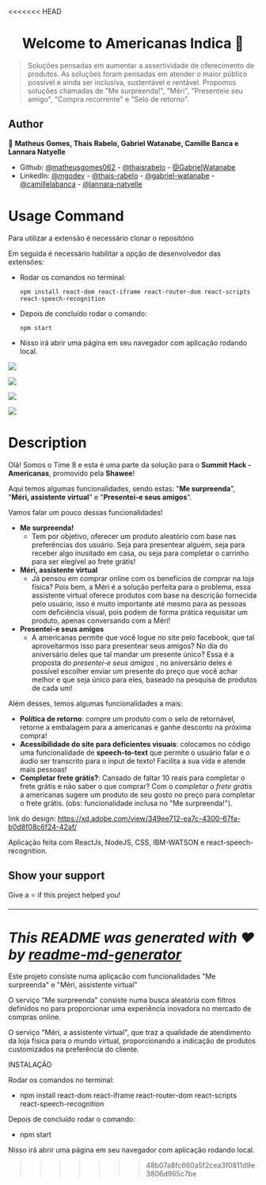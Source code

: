 <<<<<<< HEAD
<h1 align="center">Welcome to Americanas Indica 👋</h1>
<p>
</p>

> Soluções pensadas em aumentar a assertividade de oferecimento de produtos. As soluções foram pensadas em atender o maior público possível e ainda ser inclusiva, sustentável e rentável. Propomos soluções chamadas de "Me surpreenda!", "Méri", "Presenteie seu amigo", "Compra recorrente" e "Selo de retorno".

## Author

👤 **Matheus Gomes, Thais Rabelo, Gabriel Watanabe, Camille Banca e Lannara Natyelle**

* Github: [@matheusgomes062](https://github.com/matheusgomes062) - [@thaisrabelo](https://github.com/thaisrabelo) - [@GabrielWatanabe](https://github.com/GabrielWatanabe)
* LinkedIn: [@mgodev](https://linkedin.com/in/mgodev) - [@thais-rabelo](https://www.linkedin.com/in/thais-rabelo/) - [@gabriel-watanabe](https://www.linkedin.com/in/gabriel-watanabe/) -  [@camillelabanca](https://www.linkedin.com/in/camillelabanca/) - [@lannara-natyelle](https://www.linkedin.com/in/lannara-natyelle/)

# Usage Command

Para utilizar a extensão é necessário clonar o repositório

Em seguida é necessário habilitar a opção de desenvolvedor das extensões:

- Rodar os comandos no terminal:

  ```npm install react-dom react-iframe react-router-dom react-scripts react-speech-recognition```

- Depois de concluído rodar o comando:

  ```npm start```

- Nisso irá abrir uma página em seu navegador com aplicação rodando local.

![](https://i.imgur.com/nJUnMeU.gif)

![](https://i.imgur.com/Dm4sM70.gif)

![](https://i.imgur.com/TNiHD07.gif)

![](https://i.imgur.com/LM0b8zT.gif)



# Description

Olá! Somos o Time 8 e esta é uma parte da solução para o **Summit Hack - Americanas**, promovido pela **Shawee**!

Aqui temos algumas funcionalidades, sendo estas: "**Me surpreenda**", "**Méri, assistente virtual**" e "**Presentei-e seus amigos**".

Vamos falar um pouco dessas funcionalidades!

- **Me surpreenda!**
  - Tem por objetivo, oferecer um produto aleatório com base nas preferências dos usuário. Seja para presentear alguém, seja para receber algo inusitado em casa, ou seja para completar o carrinho para ser elegível ao frete grátis!
- **Méri, assistente virtual**
  - Já pensou em comprar online com os benefícios de comprar na loja física? Pois bem, a Méri é a solução perfeita para o problema, essa assistente virtual oferece produtos com base na descrição fornecida pelo usuário, isso é muito importante até mesmo para as pessoas com deficiência visual, pois podem de forma prática requisitar um produto, apenas conversando com a Méri!
- **Presentei-e seus amigos**
  - A americanas permite que você logue no site pelo facebook, que tal aproveitarmos isso para presentear seus amigos? No dia do aniversário deles que tal mandar um  presente único? Essa é a proposta do *presentei-e seus amigos* , no aniversário deles é possível escolher enviar um presente do preço que você achar melhor e que seja único para eles, baseado na pesquisa de produtos de cada um!

Além desses, temos algumas funcionalidades a mais: 

- **Política de retorno**: compre um produto com o selo de retornável, retorne a embalagem para a americanas e ganhe desconto na próxima compra!
- **Acessibilidade do site para deficientes visuais**: colocamos no código uma funcionalidade de **speech-to-text** que permite o usuário falar e o áudio ser transcrito para o input de texto! Facilita a sua vida e atende mais pessoas!
- **Completar frete grátis?**: Cansado de faltar 10 reais para completar o frete grátis e não saber o que comprar? Com o *completar o frete grátis* a americanas sugere um produto de seu gosto no preço para completar o frete grátis. (obs: funcionalidade inclusa no "Me surpreenda!").



link do design: https://xd.adobe.com/view/349ee712-ea7c-4300-67fa-b0d8f08c6f24-42af/

Aplicação feita com ReactJs, NodeJS, CSS, IBM-WATSON e react-speech-recognition.

## Show your support

Give a ⭐️ if this project helped you!

***
_This README was generated with ❤️ by [readme-md-generator](https://github.com/kefranabg/readme-md-generator)_
=======
Este projeto consiste numa apliçacão com funcionalidades "Me surpreenda" e "Méri, assistente virtual"

O serviço "Me surpreenda" consiste numa busca aleatória com filtros definidos no para proporcionar uma experiência inovadora no mercado de compras online.

O serviço "Méri, a assistente virtual", que traz a qualidade de atendimento da loja física para o mundo virtual, proporcionando a indicação de produtos customizados na preferência do cliente.

INSTALAÇÃO

Rodar os comandos no terminal:

- npm install react-dom react-iframe react-router-dom react-scripts react-speech-recognition

Depois de concluído rodar o comando:

- npm start

Nisso irá abrir uma página em seu navegador com aplicação rodando local.
>>>>>>> 48b07a8fc660a5f2cea3f0811d9e3806d965c7be
